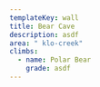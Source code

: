 ```yaml
---
templateKey: wall
title: Bear Cave
description: asdf
area: " klo-creek"
climbs:
  - name: Polar Bear
    grade: asdf
---
```

